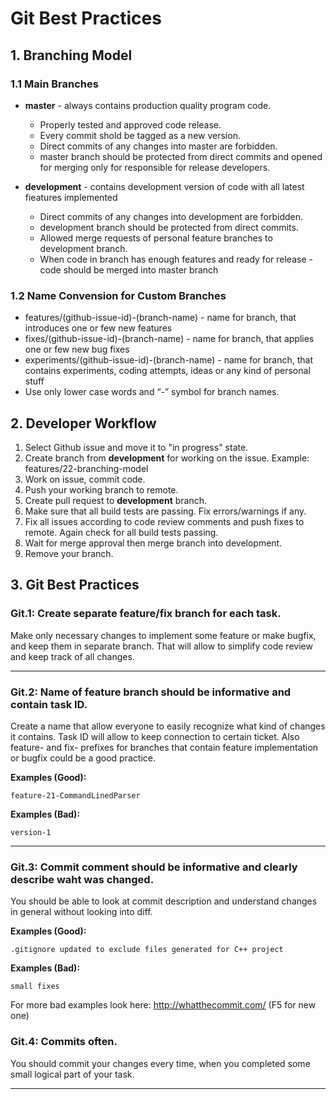 # Git Best Practices

## 1. Branching Model

### 1.1 Main Branches

* **master** - always contains production quality program code.
  * Properly tested and approved code release.
  * Every commit shold be tagged as a new version.
  * Direct commits of any changes into master are forbidden.
  * master branch should be protected from direct commits and opened for merging only for responsible for release developers.


* **development** - contains development version of code with all latest fieatures implemented
  * Direct commits of any changes into development are forbidden.
  * development branch should be protected from direct commits.
  * Allowed merge requests of personal feature branches to development branch.
  * When code in branch has enough features and ready for release - code should be merged into master branch


### 1.2 Name Convension for Custom Branches


* features/(github-issue-id)-(branch-name) - name for branch, that introduces one or few new features
* fixes/(github-issue-id)-(branch-name) - name for branch, that applies one or few new bug fixes
* experiments/(github-issue-id)-(branch-name) - name for branch, that contains experiments, coding attempts, ideas or any kind of personal stuff
* Use only lower case words and “-” symbol for branch names.


## 2. Developer Workflow

1. Select Github issue and move it to "in progress" state.
2. Create branch from **development** for working on the issue. Example: features/22-branching-model
3. Work on issue, commit code.
4. Push your working branch to remote.
5. Create pull request to **development** branch.
6. Make sure that all build tests are passing. Fix errors/warnings if any.
7. Fix all issues according to code review comments and push fixes to remote. Again check for all build tests passing.
8. Wait for merge approval then merge branch into development. 
9. Remove your branch.

## 3. Git Best Practices

### Git.1: Create separate feature/fix branch for each task.
Make only necessary changes to implement some feature or make bugfix, and keep them in separate branch. That will allow to simplify code review and keep track of all changes.

***

### Git.2: Name of feature branch should be informative and contain task ID.
Create a name that allow everyone to easily recognize what kind of changes it contains. Task ID will allow to keep connection to certain ticket. Also feature- and fix- prefixes for branches that contain feature implementation or bugfix could be a good practice.

**Examples (Good):**

`feature-21-CommandLinedParser`

**Examples (Bad):**

`version-1 `

***

### Git.3: Commit comment should be informative and clearly describe waht was changed.
You should be able to look at commit description and understand changes in general without looking into diff. 

**Examples (Good):**

`.gitignore updated to exclude files generated for C++ project`

**Examples (Bad):**

` small fixes `

For more bad examples look here: http://whatthecommit.com/ (F5 for new one)
### Git.4: Commits often.
You should commit your changes every time, when you completed some small logical part of your task. 

***



